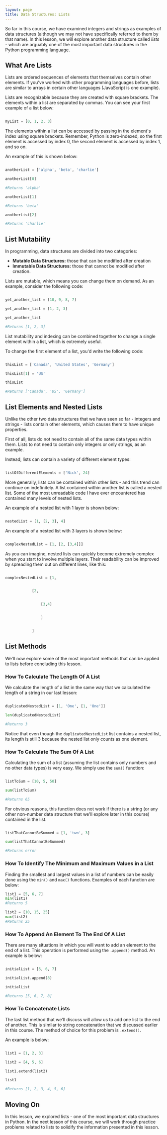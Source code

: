 ```yaml
---
layout: page
title: Data Structures: Lists
---
```

<!----- Conversion time: 1.032 seconds.


Using this Markdown file:

1. Cut and paste this output into your source file.
2. See the notes and action items below regarding this conversion run.
3. Check the rendered output (headings, lists, code blocks, tables) for proper
   formatting and use a linkchecker before you publish this page.

Conversion notes:

* Docs to Markdown version 1.0β20
* Sat Mar 28 2020 11:00:02 GMT-0700 (PDT)
* Source doc: 4 - Data Structures: Lists
----->


So far in this course, we have examined integers and strings as examples of data structures (although we may not have specifically referred to them by that name). In this lesson, we will explore another data structure called _lists_ - which are arguably one of the most important data structures in the Python programming language. 


## What Are Lists

Lists are ordered sequences of elements that themselves contain other elements. If you’ve worked with other programming languages before, lists are similar to arrays in certain other languages (JavaScript is one example).

Lists are recognizable because they are created with square brackets. The elements within a list are separated by commas. You can see your first example of a list below:

```python

myList = [0, 1, 2, 3]

```

The elements within a list can be accessed by passing in the element's index using square brackets. Remember, Python is zero-indexed, so the first element is accessed by index 0, the second element is accessed by index 1, and so on.

An example of this is shown below:

```python

anotherList = ['alpha', 'beta', 'charlie']

anotherList[0]

#Returns 'alpha'

anotherList[1]

#Returns 'beta'

anotherList[2]

#Returns 'charlie'

```


## List Mutability

In programming, data structures are divided into two categories:



*   **Mutable Data Structures:** those that can be modified after creation
*   **Immutable Data Structures:** those that cannot be modified after creation. 

Lists are mutable, which means you can change them on demand. As an example, consider the following code:

```python

yet_another_list = [10, 9, 8, 7]

yet_another_list = [1, 2, 3]

yet_another_list

#Returns [1, 2, 3]

```

List mutability and indexing can be combined together to change a single element within a list, which is extremely useful. 

To change the first element of a list, you'd write the following code:

```python

thisList = ['Canada', 'United States', 'Germany']

thisList[1] = 'US'

thisList

#Returns ['Canada', 'US', 'Germany']

```


## List Elements and Nested Lists

Unlike the other two data structures that we have seen so far - integers and strings - lists contain other elements, which causes them to have unique properties. 

First of all, lists do not need to contain all of the same data types within them. Lists to not need to contain only integers or only strings, as an example.

Instead, lists can contain a variety of different element types: 

```python

listOfDifferentElements = ['Nick', 24]

```

More generally, lists can be contained within other lists - and this trend can continue on indefinitely. A list contained within another list is called a nested list. Some of the most unreadable code I have ever encountered has contained many levels of nested lists. 

An example of a nested list with 1 layer is shown below:

```python

nestedList = [1, [2, 3], 4]

```

An example of a nested list with 3 layers is shown below:

```python

complexNestedList = [1, [2, [3,4]]]

```

As you can imagine, nested lists can quickly become extremely complex when you start to involve multiple layers. Their readability can be improved by spreading them out on different lines, like this:

```python

complexNestedList = [1, 


            [2, 


                [3,4]


                ]


            ]

```


## List Methods

We'll now explore some of the most important methods that can be applied to lists before concluding this lesson.


### How To Calculate The Length Of A List

We calculate the length of a list in the same way that we calculated the length of a string in our last lesson:

```python

duplicatedNestedList = [1, 'One', [1, 'One']]

len(duplicatedNestedList)

#Returns 3

```

Notice that even though the `duplicatedNestedList` list contains a nested list, its length is still 3 because the nested list only counts as one element. 


### How To Calculate The Sum Of A List

Calculating the sum of a list (assuming the list contains only numbers and no other data types) is very easy. We simply use the `sum()` function:

```python

listToSum = [10, 5, 50]

sum(listToSum)

#Returns 65

```

For obvious reasons, this function does not work if there is a string (or any other non-number data structure that we'll explore later in this course) contained in the list. 

```python

listThatCannotBeSummed = [1, 'two', 3]

sum(listThatCannotBeSummed)

#Returns error

```


### How To Identify The Minimum and Maximum Values in a List

Finding the smallest and largest values in a list of numbers can be easily done using the `min()` and `max()` functions. Examples of each function are below:

```python
list1 = [5, 6, 7]
min(list1)
#Returns 5
```

```python
list2 = [10, 15, 25]
max(list2)
#Returns 25
```

### How To Append An Element To The End Of A List

There are many situations in which you will want to add an element to the end of a list. This operation is performed using the `.append()` method. An example is below:

```python

initialList = [5, 6, 7]

initialList.append(8)

initialList

#Returns [5, 6, 7, 8]

```


### How To Concatenate Lists

The last list method that we'll discuss will allow us to add one list to the end of another. This is similar to string concatenation that we discussed earlier in this course. The method of choice for this problem is `.extend()`.

An example is below:

```python

list1 = [1, 2, 3]

list2 = [4, 5, 6]

list1.extend(list2)

list1

#Returns [1, 2, 3, 4, 5, 6]

```

## Moving On

In this lesson, we explored lists - one of the most important data structures in Python. In the next lesson of this course, we will work through practice problems related to lists to solidify the information presented in this lesson. 

